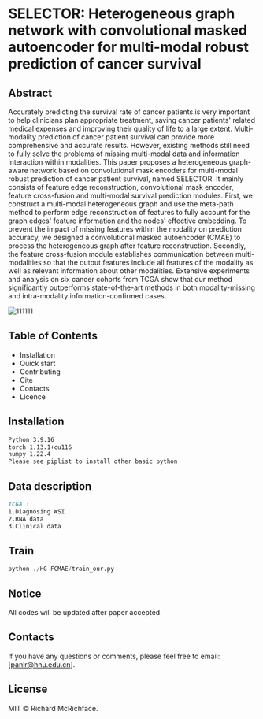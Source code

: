 # SELECTOR: Heterogeneous graph network with convolutional masked autoencoder for multi-modal robust prediction of cancer survival

## Abstract

Accurately predicting the survival rate of cancer patients is very important to help clinicians plan appropriate treatment, saving cancer patients' related medical expenses and improving their quality of life to a large extent. Multi-modality prediction of cancer patient survival can provide more comprehensive and accurate results. However, existing methods still need to fully solve the problems of missing multi-modal data and information interaction within modalities. This paper proposes a heterogeneous graph-aware network based on convolutional mask encoders for multi-modal robust prediction of cancer patient survival, named SELECTOR. It mainly consists of feature edge reconstruction, convolutional mask encoder, feature cross-fusion and multi-modal survival prediction modules. First, we construct a multi-modal heterogeneous graph and use the meta-path method to perform edge reconstruction of features to fully account for the graph edges' feature information and the nodes' effective embedding. To prevent the impact of missing features within the modality on prediction accuracy, we designed a convolutional masked autoencoder (CMAE) to process the heterogeneous graph after feature reconstruction. Secondly, the feature cross-fusion module establishes communication between multi-modalities so that the output features include all features of the modality as well as relevant information about other modalities. Extensive experiments and analysis on six cancer cohorts from TCGA show that our method significantly outperforms state-of-the-art methods in both modality-missing and intra-modality information-confirmed cases.

![111111](https://github.com/panliangrui/Selector/assets/46208253/a7af4ed7-8575-4fdd-b441-bfd1204564cb)




## Table of Contents

- Installation
- Quick start
- Contributing
- Cite
- Contacts
- Licence

## Installation

```markdown
Python 3.9.16
torch 1.13.1+cu116
numpy 1.22.4
Please see piplist to install other basic python 
```

## Data description

```markdown
TCGA :
1.Diagnosing WSI
2.RNA data
3.Clinical data
```

## Train

```python
python ./HG-FCMAE/train_our.py
```

## Notice

All codes will be updated after paper accepted.

## Contacts

If you have any questions or comments, please feel free to email: [panlr@hnu.edu.cn].

## License

MIT © Richard McRichface.

